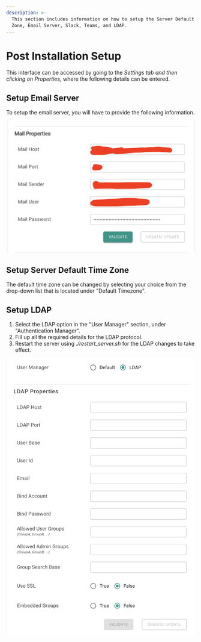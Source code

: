 ```yaml
---
description: >-
  This section includes information on how to setup the Server Default Time
  Zone, Email Server, Slack, Teams, and LDAP.
---
```


# Post Installation Setup

This interface can be accessed by going to the _Settings tab and then clicking on Properties,_ where the following details can be entered.

## Setup Email Server

To setup the email server, you will have to provide the following information.

![](../.gitbook/assets/screen-shot-2021-04-14-at-3.54.12-pm.png)

## Setup Server Default Time Zone

The default time zone can be changed by selecting your choice from the drop-down list that is located under "Default Timezone".

## Setup LDAP

1. Select the LDAP option in the "User Manager" section, under "Authentication Manager". 
2. Fill up all the required details for the LDAP protocol. 
3. Restart the server using _./restart\_server.sh_ for the LDAP changes to take effect.



![](../.gitbook/assets/screen-shot-2021-04-14-at-4.07.05-pm.png)





